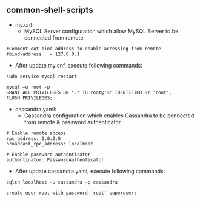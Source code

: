 ## common-shell-scripts

* my.cnf: 
  * MySQL Server configuration which allow MySQL Server to be connected from remote
```
#Comment out bind-address to enable accessing from remote
#bind-address   = 127.0.0.1
```

  * After update my.cnf, execute following commands:
```
sudo service mysql restart

mysql –u root -p
GRANT ALL PRIVILEGES ON *.* TO root@'%' IDENTIFIED BY 'root';
FLUSH PRIVILEGES;
```


* cassandra.yaml: 
  * Cassandra configuration which enables Cassandra to be connected from remote & password authenticator
```
# Enable remote access
rpc_address: 0.0.0.0
broadcast_rpc_address: localhost

# Enable password authenticator
authenticator: PasswordAuthenticator
```

  * After update cassandra.yaml, execute following commands:
```
cqlsh localhost -u cassandra -p cassandra

create user root with password 'root' superuser;
```